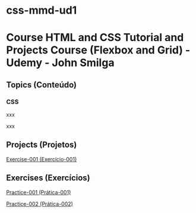 # css-mmd-ud1
<h1> Course HTML and CSS Tutorial and Projects Course (Flexbox and Grid) - Udemy - John Smilga</h1>

<h2>Topics (Conteúdo)</h2>

<h3>CSS</h3>

 <p>xxx</p>

<p>xxx</p>

<h2>Projects (Projetos)</h2>

<p><a href="https://mayramduarte.github.io/html-mmd-ud1
/04-html-coffee-junkie-project-mmd2/" target="_blank">Exercise-001 (Exercício-001)</a></p>

<h2>Exercises (Exercícios)</h2>

<p><a href="https://mayramduarte.github.io/html-mmd-ud1
/01-html-mmd/" target="_blank">Practice-001 (Prática-001)</a></p>
<p><a href="https://mayramduarte.github.io/html-mmd-ud1
/04-html-coffee-junkie-project-mmd1" target="_blank">Practice-002 (Prática-002)</a></p>

